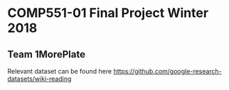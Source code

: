 # COMP551-01 Final Project Winter 2018
## Team 1MorePlate

Relevant dataset can be found here https://github.com/google-research-datasets/wiki-reading
